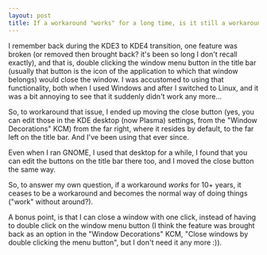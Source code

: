 ```yaml
---
layout: post
title: If a workaround "works" for a long time, is it still a workaround?
---
```


I remember back during the KDE3 to KDE4 transition, one feature was broken (or removed then brought back? it's been so long I don't recall exactly), and that is, double clicking the window menu button in the title bar (usually that button is the icon of the application to which that window belongs) would close the window. I was accustomed to using that functionality, both when I used Windows and after I switched to Linux, and it was a bit annoying to see that it suddenly didn't work any more...

So, to workaround that issue, I ended up moving the close button (yes, you can edit those in the KDE desktop (now Plasma) settings, from the "Window Decorations" KCM) from the far right, where it resides by default, to the far left on the title bar. And I've been using that ever since.

Even when I ran GNOME, I used that desktop for a while, I found that you can edit the buttons on the title bar there too, and I moved the close button the same way.

So, to answer my own question, if a workaround <i>works</i> for 10+ years, it ceases to be a workaround and becomes the normal way of doing things ("work" without around?).

A bonus point, is that I can close a window with one click, instead of having to double click on the window menu button (I think the feature was brought back as an option in the "Window Decorations" KCM, "Close windows by double clicking the menu button", but I don't need it any more :)).
